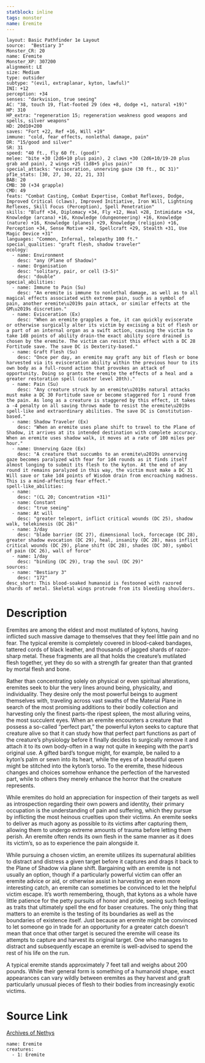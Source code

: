 ```yaml
---
statblock: inline
tags: monster
name: Eremite
---
```

```statblock
layout: Basic Pathfinder 1e Layout
source:  "Bestiary 3"
Monster_CR: 20
name: Eremite
Monster_XP: 307200
alignment: LE
size: Medium
type: outsider
subtype: "(evil, extraplanar, kyton, lawful)"
INI: +12
perception: +34
senses: "darkvision, true seeing"
AC: "38, touch 19, flat-footed 29 (dex +8, dodge +1, natural +19)"
HP: 310
HP_extra: "regeneration 15; regeneration weakness good weapons and spells, silver weapons"
HD: 20d10+200
saves: "Fort +22, Ref +16, Will +19"
immune: "cold, fear effects, nonlethal damage, pain"
DR: "15/good and silver"
SR: 31
speed: "40 ft., fly 60 ft. (good)"
melee: "bite +30 (2d6+10 plus pain), 2 claws +30 (2d6+10/19-20 plus grab and pain), 2 wings +25 (1d8+5 plus pain)"
special_attacks: "evisceration, unnerving gaze (30 ft., DC 31)"
pf1e_stats: [30, 27, 30, 22, 21, 33]
BAB: 20
CMB: 30 (+34 grapple)
CMD: 49
feats: "Combat Casting, Combat Expertise, Combat Reflexes, Dodge, Improved Critical (claws), Improved Initiative, Iron Will, Lightning Reflexes, Skill Focus (Perception), Spell Penetration"
skills: "Bluff +34, Diplomacy +34, Fly +12, Heal +28, Intimidate +34, Knowledge (arcana) +16, Knowledge (dungeoneering) +16, Knowledge (nature) +16, Knowledge (planes) +29, Knowledge (religion) +16, Perception +34, Sense Motive +28, Spellcraft +29, Stealth +31, Use Magic Device +31"
languages: "Common, Infernal, telepathy 100 ft."
special_qualities: "graft flesh, shadow traveler"
ecology:
  - name: Environment
    desc: "any (Plane of Shadow)"
  - name: Organisation
    desc: "solitary, pair, or cell (3-5)"
    desc: "double"
special_abilities:
  - name: Immune to Pain (Su)
    desc: "An eremite is immune to nonlethal damage, as well as to all magical effects associated with extreme pain, such as a symbol of pain, another eremite\u2019s pain attack, or similar effects at the GM\u2019s discretion."
  - name: Evisceration (Ex)
    desc: "When an eremite grapples a foe, it can quickly eviscerate or otherwise surgically alter its victim by excising a bit of flesh or a part of an internal organ as a swift action, causing the victim to take 1d8 points of ability drain-the exact ability score drained is chosen by the eremite. The victim can resist this effect with a DC 28 Fortitude save. The save DC is Dexterity-based."
  - name: Graft Flesh (Su)
    desc: "Once per day, an eremite may graft any bit of flesh or bone harvested via its evisceration ability within the previous hour to its own body as a full-round action that provokes an attack of opportunity. Doing so grants the eremite the effects of a heal and a greater restoration spell (caster level 20th)."
  - name: Pain (Su)
    desc: "Any creature struck by an eremite\u2019s natural attacks must make a DC 30 Fortitude save or become staggered for 1 round from the pain. As long as a creature is staggered by this effect, it takes a -4 penalty on all saving throws made to resist the eremite\u2019s spell-like and extraordinary abilities. The save DC is Constitution-based."
  - name: Shadow Traveler (Ex)
    desc: "When an eremite uses plane shift to travel to the Plane of Shadow, it arrives at its intended destination with complete accuracy. When an eremite uses shadow walk, it moves at a rate of 100 miles per hour."
  - name: Unnerving Gaze (Ex)
    desc: "A creature that succumbs to an eremite\u2019s unnerving gaze becomes paralyzed with fear for 1d4 rounds as it finds itself almost longing to submit its flesh to the kyton. At the end of any round it remains paralyzed in this way, the victim must make a DC 31 Will save or take 1d4 points of Wisdom drain from encroaching madness. This is a mind-affecting fear effect."
spell-like_abilities:
  - name:
    desc: "(CL 20; Concentration +31)"
  - name: Constant
    desc: "true seeing"
  - name: At will
    desc: "greater teleport, inflict critical wounds (DC 25), shadow walk, telekinesis (DC 26)"
  - name: 3/day
    desc: "blade barrier (DC 27), dimensional lock, forcecage (DC 28), greater shadow evocation (DC 29), heal, insanity (DC 28), mass inflict critical wounds (DC 29), plane shift (DC 28), shades (DC 30), symbol of pain (DC 26), wall of force"
  - name: 1/day
    desc: "binding (DC 29), trap the soul (DC 29)"
sources:
  - name: "Bestiary 3"
    desc: "172"
desc_short: This blood-soaked humanoid is festooned with razored shards of metal. Skeletal wings protrude from its bleeding shoulders.
```
# Description
Eremites are among the eldest and most mutilated of kytons, having inflicted such massive damage to themselves that they feel little pain and no fear. The typical eremite is completely covered in blood-caked bandages, tattered cords of black leather, and thousands of jagged shards of razor-sharp metal. These fragments are all that holds the creature’s mutilated flesh together, yet they do so with a strength far greater than that granted by mortal flesh and bone.

Rather than concentrating solely on physical or even spiritual alterations, eremites seek to blur the very lines around being, physicality, and individuality. They desire only the most powerful beings to augment themselves with, traveling across vast swaths of the Material Plane in search of the most promising additions to their bodily collection and harvesting only the finest parts-the ripest spleen, the most alluring veins, the most succulent eyes. When an eremite encounters a creature that possess a so-called “perfect part,” the powerful kyton seeks to capture that creature alive so that it can study how that perfect part functions as part of the creature’s physiology before it finally decides to surgically remove it and attach it to its own body-often in a way not quite in keeping with the part’s original use. A gifted bard’s tongue might, for example, be nailed to a kyton’s palm or sewn into its heart, while the eyes of a beautiful queen might be stitched into the kyton’s torso. To the eremite, these hideous changes and choices somehow enhance the perfection of the harvested part, while to others they merely enhance the horror that the creature represents.

While eremites do hold an appreciation for inspection of their targets as well as introspection regarding their own powers and identity, their primary occupation is the understanding of pain and suffering, which they pursue by inflicting the most heinous cruelties upon their victims. An eremite seeks to deliver as much agony as possible to its victims after capturing them, allowing them to undergo extreme amounts of trauma before letting them perish. An eremite often rends its own flesh in the same manner as it does its victim’s, so as to experience the pain alongside it.

While pursuing a chosen victim, an eremite utilizes its supernatural abilities to distract and distress a given target before it captures and drags it back to the Plane of Shadow via plane shift. Bargaining with an eremite is not usually an option, though if a particularly powerful victim can offer an eremite advice or aid, or otherwise assist in harvesting an even more interesting catch, an eremite can sometimes be convinced to let the helpful victim escape. It’s worth remembering, though, that kytons as a whole have little patience for the petty pursuits of honor and pride, seeing such feelings as traits that ultimately spell the end for baser creatures. The only thing that matters to an eremite is the testing of its boundaries as well as the boundaries of existence itself. Just because an eremite might be convinced to let someone go in trade for an opportunity for a greater catch doesn’t mean that once that other target is secured the eremite will cease its attempts to capture and harvest its original target. One who manages to distract and subsequently escape an eremite is well-advised to spend the rest of his life on the run.

A typical eremite stands approximately 7 feet tall and weighs about 200 pounds. While their general form is something of a humanoid shape, exact appearances can vary wildly between eremites as they harvest and graft particularly unusual pieces of flesh to their bodies from increasingly exotic victims.
# Source Link
[Archives of Nethys](https://aonprd.com/MonsterDisplay.aspx?ItemName=Eremite)
```encounter-table
name: Eremite
creatures:
  - 1: Eremite
```
